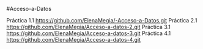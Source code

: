 #Acceso-a-Datos

Práctica 1.1 https://github.com/ElenaMegia/-Acceso-a-Datos.git
Práctica 2.1 https://github.com/ElenaMegia/Acceso-a-datos-2.git
Práctica 3.1 https://github.com/ElenaMegia/Acceso-a-datos-3.git
Práctica 4.1 https://github.com/ElenaMegia/Acceso-a-datos-4.git

